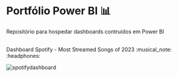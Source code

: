 # Portfólio Power BI :bar_chart:

Repositório para hospedar dashboards contruídos em Power BI

<br>
Dashboard Spotify - Most Streamed Songs of 2023 :musical_note: :headphones:	

![spotifydashboard](https://github.com/brunacota/portfolio-powerbi/assets/84978748/700105e6-bc2e-4082-8df9-200e781663a8)
